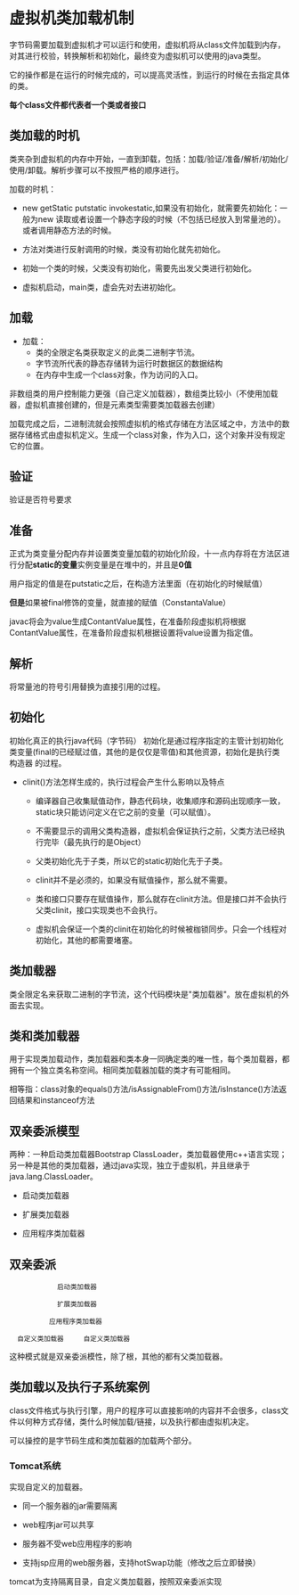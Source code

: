 # 虚拟机类加载机制

字节码需要加载到虚拟机才可以运行和使用，虚拟机将从class文件加载到内存，对其进行校验，转换解析和初始化，最终变为虚拟机可以使用的java类型。

它的操作都是在运行的时候完成的，可以提高灵活性，到运行的时候在去指定具体的类。

**每个class文件都代表者一个类或者接口**

## 类加载的时机

类夹杂到虚拟机的内存中开始，一直到卸载，包括：加载/验证/准备/解析/初始化/使用/卸载。解析步骤可以不按照严格的顺序进行。

加载的时机：

- new getStatic putstatic invokestatic,如果没有初始化，就需要先初始化：一般为new  读取或者设置一个静态字段的时候（不包括已经放入到常量池的）。或者调用静态方法的时候。

- 方法对类进行反射调用的时候，类没有初始化就先初始化。

- 初始一个类的时候，父类没有初始化，需要先出发父类进行初始化。

- 虚拟机启动，main类，虚会先对去进初始化。

## 加载

- 加载：
    - 类的全限定名类获取定义的此类二进制字节流。
    - 字节流所代表的静态存储转为运行时数据区的数据结构
    - 在内存中生成一个class对象，作为访问的入口。

非数组类的用户控制能力更强（自己定义加载器），数组类比较小（不使用加载器，虚拟机直接创建的，但是元素类型需要类加载器去创建）

加载完成之后，二进制流就会按照虚拟机的格式存储在方法区域之中，方法中的数据存储格式由虚拟机定义。生成一个class对象，作为入口，这个对象并没有规定它的位置。

## 验证

验证是否符号要求

## 准备

正式为类变量分配内存并设置类变量加载的初始化阶段，十一点内存将在方法区进行分配**static的变量**实例变量是在堆中的，并且是**0值**

用户指定的值是在putstatic之后，在构造方法里面（在初始化的时候赋值）

**但是**如果被final修饰的变量，就直接的赋值（ConstantaValue）

javac将会为value生成ContantValue属性，在准备阶段虚拟机将根据ContantValue属性，在准备阶段虚拟机根据设置将value设置为指定值。

## 解析

将常量池的符号引用替换为直接引用的过程。

## 初始化

初始化真正的执行java代码（字节码）
初始化是通过程序指定的主管计划初始化类变量(final的已经赋过值，其他的是仅仅是零值)和其他资源，初始化是执行类 构造器 的过程。

- clinit()方法怎样生成的，执行过程会产生什么影响以及特点

    - 编译器自己收集赋值动作，静态代码块，收集顺序和源码出现顺序一致，static块只能访问定义在它之前的变量（可以赋值）。

    - 不需要显示的调用父类构造器，虚拟机会保证执行之前，父类方法已经执行完毕（最先执行的是Object）

    - 父类初始化先于子类，所以它的static初始化先于子类。

    - clinit并不是必须的，如果没有赋值操作，那么就不需要。

    - 类和接口只要存在赋值操作，那么就存在clinit方法。但是接口并不会执行父类clinit，接口实现类也不会执行。

    - 虚拟机会保证一个类的clinit在初始化的时候被枷锁同步。只会一个线程对初始化，其他的都需要堵塞。

## 类加载器

类全限定名来获取二进制的字节流，这个代码模块是"类加载器"。放在虚拟机的外面去实现。

## 类和类加载器

用于实现类加载动作，类加载器和类本身一同确定类的唯一性，每个类加载器，都拥有一个独立类名称空间。相同类加载器加载的类才有可能相同。

相等指：class对象的equals()方法/isAssignableFrom()方法/isInstance()方法返回结果和instanceof方法

## 双亲委派模型

两种：一种启动类加载器Bootstrap ClassLoader，类加载器使用c++语言实现；另一种是其他的类加载器，通过java实现，独立于虚拟机，并且继承于java.lang.ClassLoader。

- 启动类加载器

- 扩展类加载器

- 应用程序类加载器

## 双亲委派

                启动类加载器

                扩展类加载器

              应用程序类加载器

      自定义类加载器     自定义类加载器

这种模式就是双亲委派模性，除了根，其他的都有父类加载器。 

## 类加载以及执行子系统案例

class文件格式与执行引擎，用户的程序可以直接影响的内容并不会很多，class文件以何种方式存储，类什么时候加载/链接，以及执行都由虚拟机决定。

可以操控的是字节码生成和类加载器的加载两个部分。

### Tomcat系统

实现自定义的加载器。

- 同一个服务器的jar需要隔离

- web程序jar可以共享

- 服务器不受web应用程序的影响

- 支持jsp应用的web服务器，支持hotSwap功能（修改之后立即替换）

tomcat为支持隔离目录，自定义类加载器，按照双亲委派实现